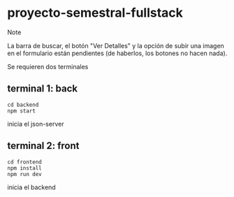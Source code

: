# proyecto-semestral-fullstack

> [!NOTE]  
> La barra de buscar, el botón "Ver Detalles" y la opción de subir una imagen en el formulario están pendientes (de haberlos, los botones no hacen nada).

Se requieren dos terminales

## terminal 1: back
```pws
cd backend
npm start
```

inicia el json-server

## terminal 2: front
```pws
cd frontend
npm install
npm run dev
```
inicia el backend
